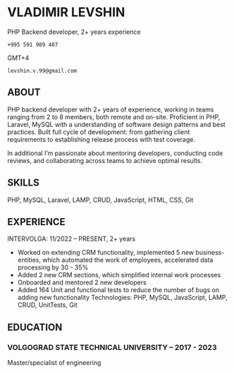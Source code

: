 # VLADIMIR LEVSHIN 

PHP Backend developer, 2+ years experience

```+995 591 909 407```

GMT+4


```levshin.v.99@gmail.com```

## ABOUT

PHP backend developer with 2+ years of experience, working in teams ranging
from 2 to 8 members, both remote and on-site. Proficient in PHP, Laravel,
MySQL with a understanding of software design patterns and best practices. Built
full cycle of development: from gathering client requirements to establishing
release process with test coverage.

In additional I’m passionate about mentoring developers, conducting code
reviews, and collaborating across teams to achieve optimal results.

## SKILLS

PHP, MySQL, Laravel, LAMP, CRUD, JavaScript, HTML, CSS, Git

## EXPERIENCE


INTERVOLGA: 11/2022 – PRESENT, 2+ years

- Worked on extending CRM functionality, implemented 5 new business-
    entities, which automated the work of employees, accelerated data
    processing by 30 - 35%
- Added 2 new CRM sections, which simplified internal work processes
- Onboarded and mentored 2 new developers
- Added 164 Unit and functional tests to reduce the number of bugs on adding
    new functionality
    Technologies: PHP, MySQL, JavaScript, LAMP, CRUD, UnitTests, Git

## EDUCATION

### VOLGOGRAD STATE TECHNICAL UNIVERSITY – 2017 - 2023


Master/specialist of engineering


